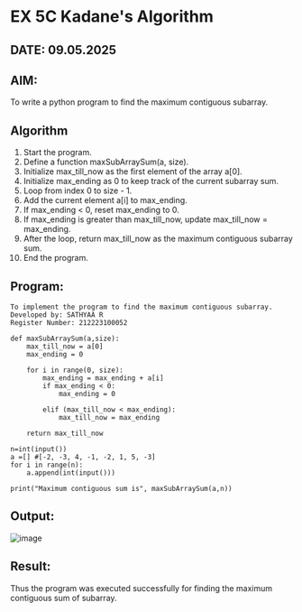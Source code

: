 # EX 5C Kadane's Algorithm

## DATE: 09.05.2025

## AIM:
To write a python program to find the maximum contiguous subarray.


## Algorithm

1. Start the program.
2. Define a function maxSubArraySum(a, size).
3. Initialize max_till_now as the first element of the array a[0].
4. Initialize max_ending as 0 to keep track of the current subarray sum.
5. Loop from index 0 to size - 1.
6. Add the current element a[i] to max_ending.
7. If max_ending < 0, reset max_ending to 0.
8. If max_ending is greater than max_till_now, update max_till_now = max_ending.
9. After the loop, return max_till_now as the maximum contiguous subarray sum.
10. End the program.


## Program:
```
To implement the program to find the maximum contiguous subarray.
Developed by: SATHYAA R
Register Number: 212223100052
```

```
def maxSubArraySum(a,size):
    max_till_now = a[0]
    max_ending = 0
    
    for i in range(0, size):
        max_ending = max_ending + a[i]
        if max_ending < 0:
            max_ending = 0
        
        elif (max_till_now < max_ending):
            max_till_now = max_ending
            
    return max_till_now
    
n=int(input())  
a =[] #[-2, -3, 4, -1, -2, 1, 5, -3]
for i in range(n):
    a.append(int(input()))
  
print("Maximum contiguous sum is", maxSubArraySum(a,n))
```


## Output:

![image](https://github.com/user-attachments/assets/ec4aeb06-9845-46c5-b619-4249a84e3dbc)


## Result:
Thus the program was executed successfully for finding the maximum contiguous sum of subarray.

